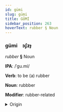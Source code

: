 ```yaml
---
id: gümi
slug: gümi
title: GÜMİ
sidebar_position: 263
hoverText: rubber § Noun
---
```


### gümi&emsp;<span kind="abugida">ꜿʄƶɟ</span>

*rubber* **§** Noun

**IPA**: /ˈgu.mi/

**Verb**: to be (a) rubber

**Noun**: rubbber

**Modifier**: rubber-related

<details>
    <summary>Origin</summary>
    German Gummi /ˈɡʊmi/<br/>
    <em>Germanic Language Family</em>
</details>